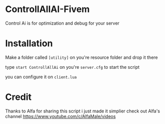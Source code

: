 # ControllAllAI-Fivem
Control Ai is for optimization and debug for your server
# Installation
Make a folder called ```[utility]``` on you're resource folder and drop it there

type ```start ControllAllAi``` on you're ```server.cfg``` to start the script

you can configure it on ```client.lua```
# Credit
Thanks to Alfa for sharing this script i just made it simplier
check out Alfa's channel https://www.youtube.com/c/AlfaMale/videos
